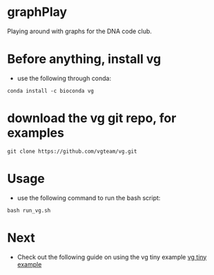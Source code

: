 # graphPlay
Playing around with graphs for the DNA code club.

# Before anything, install vg
* use the following through conda:
```
conda install -c bioconda vg
```

# download the vg git repo, for examples
```
git clone https://github.com/vgteam/vg.git
```

# Usage
* use the following command to run the bash script:

```
bash run_vg.sh
```
# Next
* Check out the following guide on using the vg tiny example
[vg tiny example](https://gtpb.github.io/CPANG18/pages/toy_examples)
